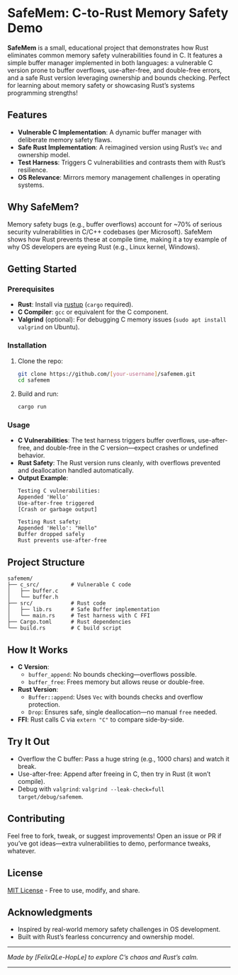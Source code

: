 # SafeMem: C-to-Rust Memory Safety Demo

**SafeMem** is a small, educational project that demonstrates how Rust eliminates common memory safety vulnerabilities found in C. It features a simple buffer manager implemented in both languages: a vulnerable C version prone to buffer overflows, use-after-free, and double-free errors, and a safe Rust version leveraging ownership and bounds checking. Perfect for learning about memory safety or showcasing Rust’s systems programming strengths!

## Features
- **Vulnerable C Implementation**: A dynamic buffer manager with deliberate memory safety flaws.  
- **Safe Rust Implementation**: A reimagined version using Rust’s `Vec` and ownership model.  
- **Test Harness**: Triggers C vulnerabilities and contrasts them with Rust’s resilience.  
- **OS Relevance**: Mirrors memory management challenges in operating systems.

## Why SafeMem?
Memory safety bugs (e.g., buffer overflows) account for ~70% of serious security vulnerabilities in C/C++ codebases (per Microsoft). SafeMem shows how Rust prevents these at compile time, making it a toy example of why OS developers are eyeing Rust (e.g., Linux kernel, Windows).

## Getting Started

### Prerequisites
- **Rust**: Install via [rustup](https://rustup.rs/) (`cargo` required).  
- **C Compiler**: `gcc` or equivalent for the C component.  
- **Valgrind** (optional): For debugging C memory issues (`sudo apt install valgrind` on Ubuntu).  

### Installation
1. Clone the repo:
   ```bash
   git clone https://github.com/[your-username]/safemem.git
   cd safemem
   ```
2. Build and run:
   ```bash
   cargo run
   ```

### Usage
- **C Vulnerabilities**: The test harness triggers buffer overflows, use-after-free, and double-free in the C version—expect crashes or undefined behavior.  
- **Rust Safety**: The Rust version runs cleanly, with overflows prevented and deallocation handled automatically.  
- **Output Example**:
  ```
  Testing C vulnerabilities:
  Appended 'Hello'
  Use-after-free triggered
  [Crash or garbage output]

  Testing Rust safety:
  Appended 'Hello': "Hello"
  Buffer dropped safely
  Rust prevents use-after-free
  ```

## Project Structure
```
safemem/
├── c_src/          # Vulnerable C code
│   ├── buffer.c
│   └── buffer.h
├── src/            # Rust code
│   ├── lib.rs      # Safe Buffer implementation
│   └── main.rs     # Test harness with C FFI
├── Cargo.toml      # Rust dependencies
└── build.rs        # C build script
```

## How It Works
- **C Version**:  
  - `buffer_append`: No bounds checking—overflows possible.  
  - `buffer_free`: Frees memory but allows reuse or double-free.  
- **Rust Version**:  
  - `Buffer::append`: Uses `Vec` with bounds checks and overflow protection.  
  - `Drop`: Ensures safe, single deallocation—no manual `free` needed.  
- **FFI**: Rust calls C via `extern "C"` to compare side-by-side.

## Try It Out
- Overflow the C buffer: Pass a huge string (e.g., 1000 chars) and watch it break.  
- Use-after-free: Append after freeing in C, then try in Rust (it won’t compile).  
- Debug with `valgrind`: `valgrind --leak-check=full target/debug/safemem`.

## Contributing
Feel free to fork, tweak, or suggest improvements! Open an issue or PR if you’ve got ideas—extra vulnerabilities to demo, performance tweaks, whatever.

## License
[MIT License](LICENSE) - Free to use, modify, and share.

## Acknowledgments
- Inspired by real-world memory safety challenges in OS development.  
- Built with Rust’s fearless concurrency and ownership model.

---

*Made by [FelixQLe-HopLe] to explore C’s chaos and Rust’s calm.*

---
